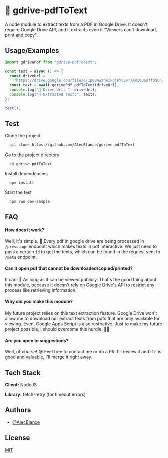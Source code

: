 # 📄 gdrive-pdfToText

A node module to extract texts from a PDF in Google Drive. It doesn't require Google Drive API, and it extracts even if "Viewers can't download, print and copy".

## Usage/Examples

```javascript
import gdrivePdf from "gdrive-pdfToText";

const test = async () => {
  const driveUrl =
    "https://drive.google.com/file/d/1pGOAwzneiFqjRYOLvrXaR10U6sffQSCn/view?usp=sharing";
  const text = await gdrivePdf.pdfToText(driveUrl);
  console.log("🎃 Drive Url: ", driveUrl);
  console.log("🎉 Extracted Text:", text);
};

test();
```

## Test

Clone the project

```bash
  git clone https://github.com/AlecBlance/gdrive-pdfToText
```

Go to the project directory

```bash
  cd gdrive-pdfToText
```

Install dependencies

```bash
  npm install
```

Start the test

```bash
  npm run dev-sample
```

## FAQ

#### How does it work?

Well, it's simple. 🙌 Every pdf in google drive are being processed in `/presspage` endpoint which makes texts in pdf interactive. We just need to pass a certain `id` to get the texts, which can be found in the request sent to `/meta` endpoint.

#### Can it open pdf that cannot be downloaded/copied/printed?

It can! 🎉 As long as it can be viewed publicly. That's the good thing about this module, because it doesn't rely on Google Drive's API to restrict any process like retrieving information.

#### Why did you make this module?

My future project relies on this text extraction feature. Google Drive won't allow me to download nor extract texts from pdfs that are only available for viewing. Even, Google Apps Script is also restrictive. Just to make my future project possible, I should overcome this hurdle. 💪😆

#### Are you open to suggestions?

Well, of course! 😎 Feel free to contact me or do a PR. I'll review it and if it is good and valuable, I'll merge it right away.

## Tech Stack

**Client:** NodeJS

**Library:** fetch-retry (for timeout errors)

## Authors

- [@AlecBlance](https://www.github.com/AlecBlance)

## License

[MIT](https://choosealicense.com/licenses/mit/)
